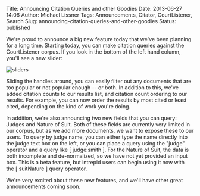 Title:  Announcing Citation Queries and other Goodies
Date: 2013-06-27 14:06
Author: Michael Lissner
Tags: Announcements, Citator, CourtListener, Search
Slug: announcing-citation-queries-and-other-goodies
Status: published

We're proud to announce a big new feature today that we've been planning
for a long time. Starting today, you can make citation queries against
the CourtListener corpus. If you look in the bottom of the left hand
column, you'll see a new slider:

![sliders]({filename}/images/sliders.png)

Sliding the handles around, you can easily filter out any documents that
are too popular or not popular enough -- or both. In addition to this,
we've added citation counts to our results list, and citation count
ordering to our results. For example, you can now order the results by
most cited or least cited, depending on the kind of work you're doing.

In addition, we're also announcing two new fields that you can query:
Judges and Nature of Suit. Both of these fields are currently very
limited in our corpus, but as we add more documents, we want to expose
these to our users. To query by judge name, you can either type the name
directly into the judge text box on the left, or you can place a query
using the "judge" operator and a query like [ judge:smith ]. For the
Nature of Suit, the data is both incomplete and de-normalized, so we
have not yet provided an input box. This is a beta feature, but intrepid
users can begin using it now with the [ suitNature ] query operator.

We're very excited about these new features, and we'll have other great
announcements coming soon.

